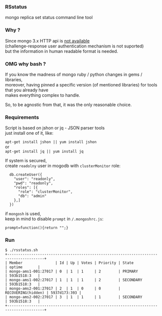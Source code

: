 ### RSstatus
mongo replica set status command line tool

### Why ?

Since mongo 3.x HTTP api is [not available](https://docs.mongodb.com/manual/release-notes/3.0-compatibility/#http-status-interface-and-rest-api-compatibility)  
(challenge-response user authentication mechanism is not suported)   
but the information in human readable format is needed.

### OMG why bash ?

If you know the madness of mongo ruby / python changes in gems / libraries,  
moreover, having pinned a specific version (of mentioned libraries) for tools that you already have  
makes everything complex to handle.  

So, to be agnostic from that, 
it was the only reasonable choice.  

### Requirements

Script is based on jshon or jq - JSON parser tools  
just install one of it, like:  

`apt-get install jshon || yum install jshon`  
or  
`apt-get install jq || yum install jq`

If system is secured,  
create `readolny` user in mogodb with `clusterMonitor` role:  

```
  db.createUser({
    "user": "readonly",
    "pwd": "readonly",
    "roles": [{
      "role": "clusterMonitor",
      "db": "admin"
    },]
  })

```

if `mongosh` is used,  
keep in mind to disable `prompt` in `/.mongoshrc.js`:
```
prompt=function(){return "";}
```

### Run

```
$ ./rsstatus.sh 
+---------------------------------------------------------------------------------------+
| Member               | Id | Up | Votes | Priority | State              | optime       |
| mongo-ams1-001:27017 | 0  | 1  | 1     | 2        | PRIMARY            | 593b1518:3   |
| mongo-ams1-002:27017 | 1  | 1  | 1     | 2        | SECONDARY          | 593b1518:3   |
| mongo-ams2-001:27017 | 2  | 1  | 0     | 0        | RECOVERING(hidden) | 5937d173:393 |
| mongo-ams2-002:27017 | 3  | 1  | 1     | 1        | SECONDARY          | 593b1518:3   |
+---------------------------------------------------------------------------------------+
```
